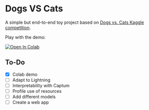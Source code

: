 # Dogs VS Cats
A simple but end-to-end toy project based on [Dogs vs. Cats Kaggle competition](https://www.kaggle.com/c/dogs-vs-cats).

Play with the demo:

[![Open In Colab](https://colab.research.google.com/assets/colab-badge.svg)](https://colab.research.google.com/drive/1efSsFrZWQv1O4-8RORMCnoQwkHAa5Rpi?usp=sharing)

## To-Do
- [x] Colab demo
- [ ] Adapt to Lightning
- [ ] Interpretability with Captum
- [ ] Profile use of resources
- [ ] Add different models
- [ ] Create a web app
